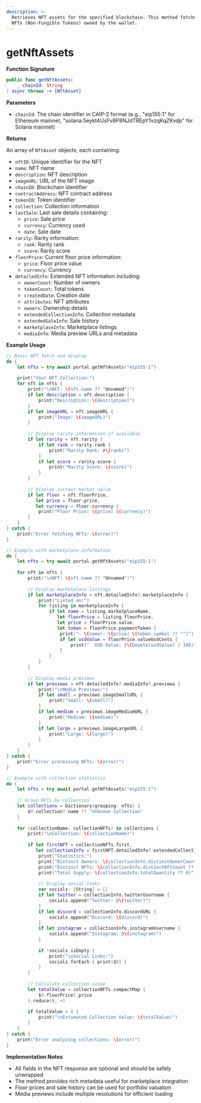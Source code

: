 ```yaml
---
description: >-
  Retrieves NFT assets for the specified blockchain. This method fetches all
  NFTs (Non-Fungible Tokens) owned by the wallet.
---
```


# getNftAssets

**Function Signature**

```swift
public func getNftAssets(
    _ chainId: String
) async throws -> [NftAsset]
```

**Parameters**

* `chainId`: The chain identifier in CAIP-2 format (e.g., "eip155:1" for Ethereum mainnet, "solana:5eykt4UsFv8P8NJdTREpY1vzqKqZKvdp" for Solana mainnet)

**Returns**

An array of `NftAsset` objects, each containing:

* `nftID`: Unique identifier for the NFT
* `name`: NFT name
* `description`: NFT description
* `imageURL`: URL of the NFT image
* `chainID`: Blockchain identifier
* `contractAddress`: NFT contract address
* `tokenID`: Token identifier
* `collection`: Collection information
* `lastSale`: Last sale details containing:
  * `price`: Sale price
  * `currency`: Currency used
  * `date`: Sale date
* `rarity`: Rarity information:
  * `rank`: Rarity rank
  * `score`: Rarity score
* `floorPrice`: Current floor price information:
  * `price`: Floor price value
  * `currency`: Currency
* `detailedInfo`: Extended NFT information including:
  * `ownerCount`: Number of owners
  * `tokenCount`: Total tokens
  * `createdDate`: Creation date
  * `attributes`: NFT attributes
  * `owners`: Ownership details
  * `extendedCollectionInfo`: Collection metadata
  * `extendedSaleInfo`: Sale history
  * `marketplaceInfo`: Marketplace listings
  * `mediaInfo`: Media preview URLs and metadata

**Example Usage**

```swift
// Basic NFT fetch and display
do {
    let nfts = try await portal.getNftAssets("eip155:1")
    
    print("Your NFT Collection:")
    for nft in nfts {
        print("\nNFT: \(nft.name ?? "Unnamed")")
        if let description = nft.description {
            print("Description: \(description)")
        }
        if let imageURL = nft.imageURL {
            print("Image: \(imageURL)")
        }
        
        // Display rarity information if available
        if let rarity = nft.rarity {
            if let rank = rarity.rank {
                print("Rarity Rank: #\(rank)")
            }
            if let score = rarity.score {
                print("Rarity Score: \(score)")
            }
        }
        
        // Display current market value
        if let floor = nft.floorPrice,
           let price = floor.price,
           let currency = floor.currency {
            print("Floor Price: \(price) \(currency)")
        }
    }
} catch {
    print("Error fetching NFTs: \(error)")
}

// Example with marketplace information
do {
    let nfts = try await portal.getNftAssets("eip155:1")
    
    for nft in nfts {
        print("\nNFT: \(nft.name ?? "Unnamed")")
        
        // Display marketplace listings
        if let marketplaceInfo = nft.detailedInfo?.marketplaceInfo {
            print("Listed on:")
            for listing in marketplaceInfo {
                if let name = listing.marketplaceName,
                   let floorPrice = listing.floorPrice,
                   let price = floorPrice.value,
                   let token = floorPrice.paymentToken {
                    print("- \(name): \(price) \(token.symbol ?? "")")
                    if let usdValue = floorPrice.valueUsdCents {
                        print("  USD Value: $\(Double(usdValue) / 100)")
                    }
                }
            }
        }
        
        // Display media previews
        if let previews = nft.detailedInfo?.mediaInfo?.previews {
            print("\nMedia Previews:")
            if let small = previews.imageSmallURL {
                print("Small: \(small)")
            }
            if let medium = previews.imageMediumURL {
                print("Medium: \(medium)")
            }
            if let large = previews.imageLargeURL {
                print("Large: \(large)")
            }
        }
    }
} catch {
    print("Error processing NFTs: \(error)")
}

// Example with collection statistics
do {
    let nfts = try await portal.getNftAssets("eip155:1")
    
    // Group NFTs by collection
    let collections = Dictionary(grouping: nfts) { 
        $0.collection?.name ?? "Unknown Collection" 
    }
    
    for (collectionName, collectionNFTs) in collections {
        print("\nCollection: \(collectionName)")
        
        if let firstNFT = collectionNFTs.first,
           let collectionInfo = firstNFT.detailedInfo?.extendedCollectionInfo {
            print("Statistics:")
            print("Distinct Owners: \(collectionInfo.distinctOwnerCount ?? 0)")
            print("Distinct NFTs: \(collectionInfo.distinctNftCount ?? 0)")
            print("Total Supply: \(collectionInfo.totalQuantity ?? 0)")
            
            // Display social links
            var socials: [String] = []
            if let twitter = collectionInfo.twitterUsername {
                socials.append("Twitter: @\(twitter)")
            }
            if let discord = collectionInfo.discordURL {
                socials.append("Discord: \(discord)")
            }
            if let instagram = collectionInfo.instagramUsername {
                socials.append("Instagram: @\(instagram)")
            }
            
            if !socials.isEmpty {
                print("\nSocial Links:")
                socials.forEach { print($0) }
            }
        }
        
        // Calculate collection value
        let totalValue = collectionNFTs.compactMap { 
            $0.floorPrice?.price 
        }.reduce(0, +)
        
        if totalValue > 0 {
            print("\nEstimated Collection Value: \(totalValue)")
        }
    }
} catch {
    print("Error analyzing collections: \(error)")
}
```

**Implementation Notes**

* All fields in the NFT response are optional and should be safely unwrapped
* The method provides rich metadata useful for marketplace integration
* Floor prices and sale history can be used for portfolio valuation
* Media previews include multiple resolutions for efficient loading
